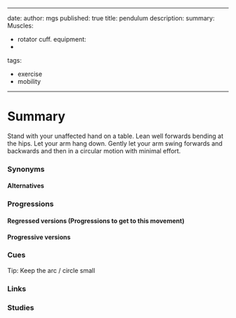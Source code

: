 ---
date: 
author: mgs
published: true
title: pendulum
description: 
summary:
Muscles:
- rotator cuff.
equipment:
-
tags: 
- exercise
- mobility
- ---
# Summary
Stand with your unaffected hand on a table. Lean well forwards bending at the hips. Let your arm hang down. Gently let your arm swing forwards and backwards and then in a circular motion with minimal effort.

### Synonyms
#### Alternatives

### Progressions
#### Regressed versions (Progressions to get to this movement)

#### Progressive versions

### Cues
Tip:
Keep the arc / circle small

### Links


### Studies


 
<!--stackedit_data:
eyJoaXN0b3J5IjpbLTEwODI2MjAzODQsMTg4NDE0MTE0NSwxMj
I5MzUxNzM5XX0=
-->